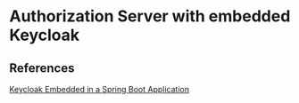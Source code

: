 # Authorization Server with embedded Keycloak




## References
[Keycloak Embedded in a Spring Boot Application](https://www.baeldung.com/keycloak-embedded-in-spring-boot-app)

